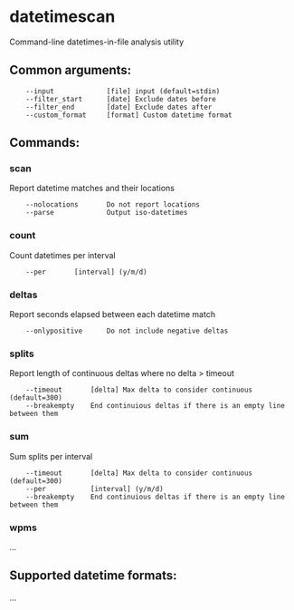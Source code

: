 # datetimescan

Command-line datetimes-in-file analysis utility

## Common arguments:

        --input             [file] input (default=stdin)
        --filter_start      [date] Exclude dates before
        --filter_end        [date] Exclude dates after
        --custom_format     [format] Custom datetime format

## Commands:

### scan

Report datetime matches and their locations

        --nolocations       Do not report locations
        --parse             Output iso-datetimes


### count

Count datetimes per interval

        --per       [interval] (y/m/d)

### deltas

Report seconds elapsed between each datetime match

        --onlypositive      Do not include negative deltas

### splits

Report length of continuous deltas where no delta > timeout

        --timeout       [delta] Max delta to consider continuous (default=300)
        --breakempty    End continuious deltas if there is an empty line between them

### sum

Sum splits per interval

        --timeout       [delta] Max delta to consider continuous (default=300)
        --per           [interval] (y/m/d)
        --breakempty    End continuious deltas if there is an empty line between them

### wpms

...


## Supported datetime formats:

...

